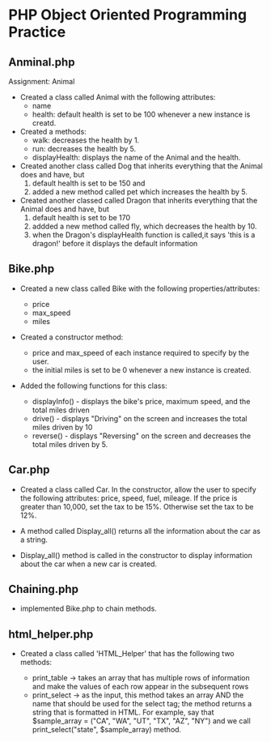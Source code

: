 # PHP Object Oriented Programming Practice

## Anminal.php

Assignment: Animal

- Created a class called Animal with the following attributes: 
	- name
	- health: default health is set to be 100 whenever a new instance is creatd. 
- Created a methods:
	- walk: decreases the health by 1.
	- run: decreases the health by 5.
	- displayHealth: displays the name of the Animal and the health.
- Created another class called Dog that inherits everything that the Animal does and have, but 
	1) default health is set to be 150 and 
	2) added a new method called pet which increases the health by 5. 
- Created another classed called Dragon that inherits everything that the Animal does and have, but 
	1) default health is set to be 170
	2) addded a new method called fly, which decreases the health by 10. 
	3) when the Dragon's displayHealth function is called,it says 'this is a dragon!' before it displays the default information 

## Bike.php

- Created a new class called Bike with the following properties/attributes:
	- price
	- max_speed
	- miles
- Created a constructor method: 
	- price and max_speed of each instance required to specify by the user.
	- the initial miles is set to be 0 whenever a new instance is created.

- Added the following functions for this class:
	- displayInfo() - displays the bike's price, maximum speed, and the total miles driven
	- drive() - displays "Driving" on the screen and increases the total miles driven by 10
	- reverse() - displays "Reversing" on the screen and decreases the total miles driven by 5.

## Car.php

- Created a class called Car. In the constructor, allow the user to specify the following attributes: price, speed, fuel, mileage. If the price is greater than 10,000, set the tax to be 15%. Otherwise set the tax to be 12%. 

- A method called Display_all() returns all the information about the car as a string. 
- Display_all() method is called in the constructor to display information about the car when a new car is created.

## Chaining.php

- implemented Bike.php to chain methods. 


## html_helper.php

- Created a class called 'HTML_Helper' that has the following two methods:

	- print_table -> takes an array that has multiple rows of information and make the values of each row appear in the subsequent rows 
	- print_select -> as the input, this method takes an array AND the name that should be used for the select tag; the method returns a string that is formatted in HTML. For example, say that $sample_array = ("CA", "WA", "UT", "TX", "AZ", "NY") and we call print_select("state", $sample_array) method.
